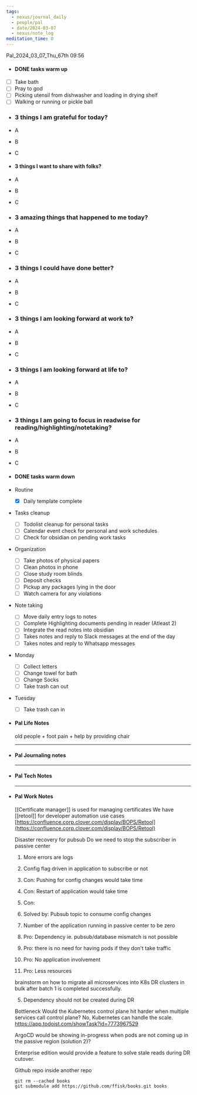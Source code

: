 ```yaml
---
tags:
  - nexus/journal_daily
  - people/pal
  - date/2024-03-07
  - nexus/note_log
meditation_time: 0
---
```


Pal_2024_03_07_Thu_67th
09:56

- #### DONE tasks warm up
- [ ] Take bath
- [ ] Pray to god
- [ ] Picking utensil from dishwasher and loading in drying shelf
- [ ] Walking or running or pickle ball
- ### 3 things I am grateful for today?
- A
- B
- C
- #### 3 things I want to share with folks?
- A
- B
- C
- ### 3 amazing things that happened to me today?
- A
- B
- C
- ### 3 things I could have done better?
- A
- B
- C
- ### 3 things I am looking forward at work to?
- A
- B
- C
- ### 3 things I am looking forward at life to?
- A
- B
- C
- ### 3 things I am going to focus in readwise for reading/highlighting/notetaking?
- A
- B
- C
- #### DONE tasks warm down
- Routine
	- [x] Daily template complete
- Tasks cleanup
	- [ ] Todolist cleanup for personal tasks
	- [ ] Calendar event check for personal and work schedules
	- [ ] Check for obsidian on pending work tasks
- Organization
	- [ ] Take photos of physical papers
	- [ ] Clean photos in phone
	- [ ] Close study room blinds
	- [ ] Deposit checks
	- [ ] Pickup any packages lying in the door
	- [ ] Watch camera for any violations
- Note taking
	- [ ] Move daily entry logs to notes
	- [ ] Complete Highlighting documents pending in reader (Atleast 2)
	- [ ] Integrate the read notes into obsidian
	- [ ] Takes notes and reply to Slack messages at the end of the day
	- [ ] Takes notes and reply to Whatsapp messages
- Monday
	- [ ] Collect letters
	- [ ] Change towel for bath
	- [ ] Change Socks
	- [ ] Take trash can out
- Tuesday
	- [ ] Take trash can in
- #### Pal Life Notes
  
  old people + foot pain + help by providing chair 
  
  -----------
- #### Pal Journaling notes 
  
  
  
  ------
- #### Pal Tech Notes
  
  
  
  
  
  ------
- #### Pal Work Notes
  
  [[Certificate manager]] is used for managing certificates
  We have [[retool]] for developer automation use cases 
  [https://confluence.corp.clover.com/display/BOPS/Retool](https://confluence.corp.clover.com/display/BOPS/Retool)
  
  Disaster recovery for pubsub
  Do we need to stop the subscriber in passive center 
  1. More errors are logs 
  
  
  2. Config flag driven in application to subscribe or not
  1. Con: Pushing for config changes would take time 
  2. Con: Restart of application would take time 
  3. Con: 
  4. Solved by: Pubsub topic to consume config changes 
  3. Number of the application running in passive center to be zero
  1. Pro: Dependency ie. pubsub/database mismatch is not possible 
  2. Pro: there is no need for having pods if they don't take traffic
  3. Pro: No application involvement
  4. Pro: Less resources 
  
  brainstorm on how to migrate all microservices into K8s DR clusters in bulk after batch 1 is completed successfully. 
  
  5. Dependency should not be created during DR 
  
  Bottleneck 
  Would the Kubernetes control plane hit harder when multiple services call control plane? No, Kubernetes can handle the scale.
  https://app.todoist.com/showTask?id=7773967529 
  
  ArgoCD would be showing in-progress when pods are not coming up in the passive region (solution 2)?
  
  Enterprise edition would provide a feature to solve stale reads during DR cutover. 
  
  
  Github repo inside another repo 
  ```
  git rm --cached books
  git submodule add https://github.com/ffisk/books.git books
  ```